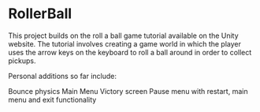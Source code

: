 # RollerBall
This project builds on the roll a ball game tutorial available on the Unity website. The tutorial involves creating a game world in which the player uses the arrow keys on the keyboard to roll a ball around in order to collect pickups.

Personal additions so far include:

Bounce physics
Main Menu
Victory screen
Pause menu with restart, main menu and exit functionality
